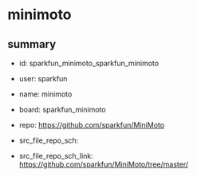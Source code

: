 # minimoto
 
## summary 
* id: sparkfun_minimoto_sparkfun_minimoto
* user: sparkfun
* name: minimoto
* board: sparkfun_minimoto
* repo: https://github.com/sparkfun/MiniMoto



* src_file_repo_sch: 
* src_file_repo_sch_link: https://github.com/sparkfun/MiniMoto/tree/master/




